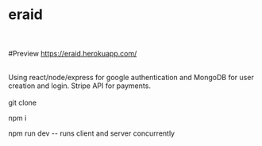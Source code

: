 # eraid
<br></br>
#Preview
https://eraid.herokuapp.com/
<br></br>

Using react/node/express for google authentication and MongoDB for user creation and login. Stripe API for payments. 
<br></br>
git clone

npm i

npm run dev -- runs client and server concurrently
